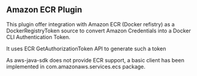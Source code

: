 ## Amazon ECR Plugin

This plugin offer integration with Amazon ECR (Docker refistry) as a DockerRegistryToken source to convert
Amazon Credentials into a Docker CLI Authentication Token.

It uses ECR GetAuthorizationToken API to generate such a token

As aws-java-sdk does not provide ECR support, a basic client has been implemented in com.amazonaws.services.ecs package.